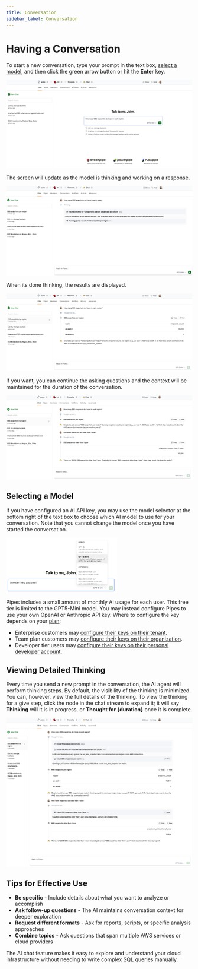 ```yaml
---
title: Conversation
sidebar_label: Conversation
---
```



# Having a Conversation

To start a new conversation, type your prompt in the text box, [select a model](#selecting-a-model), and then click the green arrow button or hit the **Enter** key. 

![AI Chat Interface](./pipes_ai_chat_prompt_1.png)

The screen will update as the model is thinking and working on a response.  

![AI Chat Running](./pipes_ai_chat_running.png)

When its done thinking, the results are displayed.

![AI Chat Response](./pipes_ai_chat_response_1.png)

If you want, you can continue the asking questions and the context will be maintained for the duration of the conversation.

![AI Chat Response](./pipes_ai_chat_response_2.png)


## Selecting a Model 

If you have configured an AI API key, you may use the model selector at the bottom right of the text box to choose which AI model to use for your conversation. Note that you cannot change the model once you have started the conversation.


<img src="./pipes_ai_chat_model_select.png" alt="AI Chat Canvas - Select Model" width="300pt" />



Pipes includes a small amount of monthly AI usage for each user. This free tier is limited to the GPT5-Mini model.  You may instead configure Pipes to use your own OpenAI or Anthropic API key.  Where to configure the key depends on your [plan](https://turbot.com/pipes/pricing):
  - Enterprise customers may [configure their keys on their tenant](/pipes/docs/accounts/tenant/ai).
  - Team plan customers may [configure their keys on their organization](/pipes/docs/accounts/org/ai).
  - Developer tier users may [configure their keys on their personal developer account](/pipes/docs/accounts/developer/ai).
  


## Viewing Detailed Thinking

Every time you send a new prompt in the conversation, the AI agent will perform thinking steps.  By default, the visibility of the thinking is minimized.  You can, however, view the full details of the thinking.  To view the thinking for a give step, click the node in the chat stream to expand it; it will say **Thinking** will it is in progress, or **Thought for {duration}** once it is complete.

![AI Chat Canvas - Thinking](./pipes_ai_chat_thinking.png)


## Tips for Effective Use

- **Be specific** - Include details about what you want to analyze or accomplish
- **Ask follow-up questions** - The AI maintains conversation context for deeper exploration  
- **Request different formats** - Ask for reports, scripts, or specific analysis approaches
- **Combine topics** - Ask questions that span multiple AWS services or cloud providers

The AI chat feature makes it easy to explore and understand your cloud infrastructure without needing to write complex SQL queries manually.